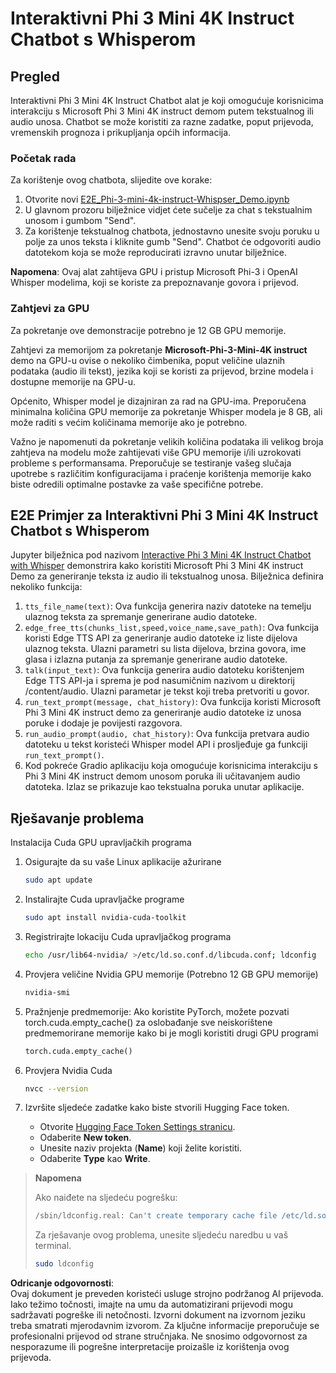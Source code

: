 # Interaktivni Phi 3 Mini 4K Instruct Chatbot s Whisperom

## Pregled

Interaktivni Phi 3 Mini 4K Instruct Chatbot alat je koji omogućuje korisnicima interakciju s Microsoft Phi 3 Mini 4K instruct demom putem tekstualnog ili audio unosa. Chatbot se može koristiti za razne zadatke, poput prijevoda, vremenskih prognoza i prikupljanja općih informacija.

### Početak rada

Za korištenje ovog chatbota, slijedite ove korake:

1. Otvorite novi [E2E_Phi-3-mini-4k-instruct-Whispser_Demo.ipynb](https://github.com/microsoft/Phi-3CookBook/blob/main/code/06.E2E/E2E_Phi-3-mini-4k-instruct-Whispser_Demo.ipynb)
2. U glavnom prozoru bilježnice vidjet ćete sučelje za chat s tekstualnim unosom i gumbom "Send".
3. Za korištenje tekstualnog chatbota, jednostavno unesite svoju poruku u polje za unos teksta i kliknite gumb "Send". Chatbot će odgovoriti audio datotekom koja se može reproducirati izravno unutar bilježnice.

**Napomena**: Ovaj alat zahtijeva GPU i pristup Microsoft Phi-3 i OpenAI Whisper modelima, koji se koriste za prepoznavanje govora i prijevod.

### Zahtjevi za GPU

Za pokretanje ove demonstracije potrebno je 12 GB GPU memorije.

Zahtjevi za memorijom za pokretanje **Microsoft-Phi-3-Mini-4K instruct** demo na GPU-u ovise o nekoliko čimbenika, poput veličine ulaznih podataka (audio ili tekst), jezika koji se koristi za prijevod, brzine modela i dostupne memorije na GPU-u.

Općenito, Whisper model je dizajniran za rad na GPU-ima. Preporučena minimalna količina GPU memorije za pokretanje Whisper modela je 8 GB, ali može raditi s većim količinama memorije ako je potrebno.

Važno je napomenuti da pokretanje velikih količina podataka ili velikog broja zahtjeva na modelu može zahtijevati više GPU memorije i/ili uzrokovati probleme s performansama. Preporučuje se testiranje vašeg slučaja upotrebe s različitim konfiguracijama i praćenje korištenja memorije kako biste odredili optimalne postavke za vaše specifične potrebe.

## E2E Primjer za Interaktivni Phi 3 Mini 4K Instruct Chatbot s Whisperom

Jupyter bilježnica pod nazivom [Interactive Phi 3 Mini 4K Instruct Chatbot with Whisper](https://github.com/microsoft/Phi-3CookBook/blob/main/code/06.E2E/E2E_Phi-3-mini-4k-instruct-Whispser_Demo.ipynb) demonstrira kako koristiti Microsoft Phi 3 Mini 4K instruct Demo za generiranje teksta iz audio ili tekstualnog unosa. Bilježnica definira nekoliko funkcija:

1. `tts_file_name(text)`: Ova funkcija generira naziv datoteke na temelju ulaznog teksta za spremanje generirane audio datoteke.
2. `edge_free_tts(chunks_list,speed,voice_name,save_path)`: Ova funkcija koristi Edge TTS API za generiranje audio datoteke iz liste dijelova ulaznog teksta. Ulazni parametri su lista dijelova, brzina govora, ime glasa i izlazna putanja za spremanje generirane audio datoteke.
3. `talk(input_text)`: Ova funkcija generira audio datoteku korištenjem Edge TTS API-ja i sprema je pod nasumičnim nazivom u direktorij /content/audio. Ulazni parametar je tekst koji treba pretvoriti u govor.
4. `run_text_prompt(message, chat_history)`: Ova funkcija koristi Microsoft Phi 3 Mini 4K instruct demo za generiranje audio datoteke iz unosa poruke i dodaje je povijesti razgovora.
5. `run_audio_prompt(audio, chat_history)`: Ova funkcija pretvara audio datoteku u tekst koristeći Whisper model API i prosljeđuje ga funkciji `run_text_prompt()`.
6. Kod pokreće Gradio aplikaciju koja omogućuje korisnicima interakciju s Phi 3 Mini 4K instruct demom unosom poruka ili učitavanjem audio datoteka. Izlaz se prikazuje kao tekstualna poruka unutar aplikacije.

## Rješavanje problema

Instalacija Cuda GPU upravljačkih programa

1. Osigurajte da su vaše Linux aplikacije ažurirane

    ```bash
    sudo apt update
    ```

2. Instalirajte Cuda upravljačke programe

    ```bash
    sudo apt install nvidia-cuda-toolkit
    ```

3. Registrirajte lokaciju Cuda upravljačkog programa

    ```bash
    echo /usr/lib64-nvidia/ >/etc/ld.so.conf.d/libcuda.conf; ldconfig
    ```

4. Provjera veličine Nvidia GPU memorije (Potrebno 12 GB GPU memorije)

    ```bash
    nvidia-smi
    ```

5. Pražnjenje predmemorije: Ako koristite PyTorch, možete pozvati torch.cuda.empty_cache() za oslobađanje sve neiskorištene predmemorirane memorije kako bi je mogli koristiti drugi GPU programi

    ```python
    torch.cuda.empty_cache() 
    ```

6. Provjera Nvidia Cuda

    ```bash
    nvcc --version
    ```

7. Izvršite sljedeće zadatke kako biste stvorili Hugging Face token.

    - Otvorite [Hugging Face Token Settings stranicu](https://huggingface.co/settings/tokens?WT.mc_id=aiml-137032-kinfeylo).
    - Odaberite **New token**.
    - Unesite naziv projekta (**Name**) koji želite koristiti.
    - Odaberite **Type** kao **Write**.

> **Napomena**
>
> Ako naiđete na sljedeću pogrešku:
>
> ```bash
> /sbin/ldconfig.real: Can't create temporary cache file /etc/ld.so.cache~: Permission denied 
> ```
>
> Za rješavanje ovog problema, unesite sljedeću naredbu u vaš terminal.
>
> ```bash
> sudo ldconfig
> ```

**Odricanje odgovornosti**:  
Ovaj dokument je preveden koristeći usluge strojno podržanog AI prijevoda. Iako težimo točnosti, imajte na umu da automatizirani prijevodi mogu sadržavati pogreške ili netočnosti. Izvorni dokument na izvornom jeziku treba smatrati mjerodavnim izvorom. Za ključne informacije preporučuje se profesionalni prijevod od strane stručnjaka. Ne snosimo odgovornost za nesporazume ili pogrešne interpretacije proizašle iz korištenja ovog prijevoda.